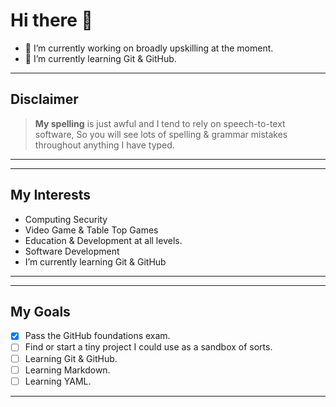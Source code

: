 # Hi there 👋

- 🔭 I’m currently working on broadly upskilling at the moment.
- 🌱 I’m currently learning Git & GitHub.


----
## Disclaimer
> **My spelling** is just awful and I tend to rely on speech-to-text software,
> So you will see lots of spelling & grammar mistakes throughout anything I have typed.
----

----
## My Interests 
- Computing Security
- Video Game & Table Top Games
- Education & Development at all levels.
- Software Development
- I’m currently learning Git & GitHub
---

----
## My Goals
 - [X] Pass the GitHub foundations exam.
 - [ ] Find or start a tiny project I could  use as a sandbox of sorts.
 - [ ] Learning Git & GitHub.
 - [ ] Learning Markdown.
 - [ ] Learning YAML.
---


<!--
**JamesBarrettMsc/JamesBarrettMsc** is a ✨ _special_ ✨ repository because its `README.md` (this file) appears on your GitHub profile.

Here are some ideas to get you started:

- 🔭 I’m currently working on ...
- 🌱 I’m currently learning ...
- 👯 I’m looking to collaborate on ...
- 🤔 I’m looking for help with ...
- 💬 Ask me about ...
- 📫 How to reach me: ...
- 😄 Pronouns: ...
- ⚡ Fun fact: ...
-->
